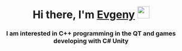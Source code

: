 
<h1 align="center">Hi there, I'm <a href="https://github.com/EvgenyKhokhlov" target="_blank">Evgeny</a> 
<img src="https://github.com/blackcater/blackcater/raw/main/images/Hi.gif" height="32"/></h1>
<h3 align="center">I am interested in C++ programming in the QT and games developing with С# Unity</h3>
